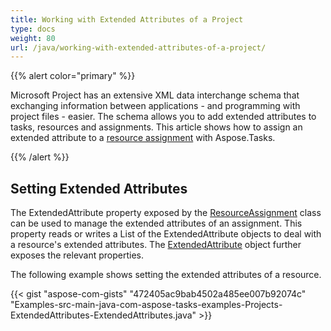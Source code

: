 ```yaml
---
title: Working with Extended Attributes of a Project
type: docs
weight: 80
url: /java/working-with-extended-attributes-of-a-project/
---
```


{{% alert color="primary" %}} 

Microsoft Project has an extensive XML data interchange schema that exchanging information between applications - and programming with project files - easier. The schema allows you to add extended attributes to tasks, resources and assignments. This article shows how to assign an extended attribute to a [resource assignment](/tasks/java/creating-resource-assignments/) with Aspose.Tasks.

{{% /alert %}} 
## **Setting Extended Attributes**
The ExtendedAttribute property exposed by the [ResourceAssignment](http://www.aspose.com/api/java/tasks/com.aspose.tasks/classes/ResourceAssignment) class can be used to manage the extended attributes of an assignment. This property reads or writes a List of the ExtendedAttribute objects to deal with a resource's extended attributes. The [ExtendedAttribute](http://www.aspose.com/api/java/tasks/com.aspose.tasks/classes/ExtendedAttribute) object further exposes the relevant properties.

The following example shows setting the extended attributes of a resource.

{{< gist "aspose-com-gists" "472405ac9bab4502a485ee007b92074c" "Examples-src-main-java-com-aspose-tasks-examples-Projects-ExtendedAttributes-ExtendedAttributes.java" >}}






